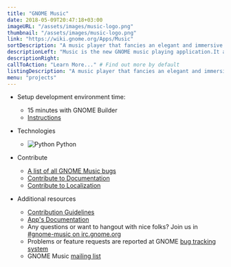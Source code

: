 ```yaml
---
title: "GNOME Music"
date: 2018-05-09T20:47:18+03:00
imageURL: "/assets/images/music-logo.png"
thumbnail: "/assets/images/music-logo.png"
link: "https://wiki.gnome.org/Apps/Music"
sortDescription: "A music player that fancies an elegant and immersive browsing experience, written in Python."
descriptionLeft: "Music is the new GNOME music playing application.It aims to combine an elegant and immersive browsing experience with simple and straightforward controls."
descriptionRight:
callToAction: "Learn More..." # Find out more by default
listingDescription: "A music player that fancies an elegant and immersive browsing experience, written in Python." # The description of the project for the project listing, if no description is provided the content of the sortDescription will be used
menu: "projects"
---
```


- Setup development environment time:

  - 15 minutes with GNOME Builder
  - [Instructions](https://wiki.gnome.org/Newcomers/BuildProject)

* Technologies
  - ![Python](/assets/images/python-logo.png) Python

* Contribute

  - [A list of all GNOME Music bugs](https://gitlab.gnome.org/GNOME/gnome-music/issues?label_name%5B%5D=4.+Newcomers)
  - [Contribute to Documentation](https://wiki.gnome.org/DocumentationProject/Tasks/ApplicationHelp)
  - [Contribute to Localization](https://l10n.gnome.org/module/gnome-music/)

* Additional resources
  - [Contribution Guidelines](https://gitlab.gnome.org/GNOME/gnome-todo/blob/master/doc/CONTRIBUTING.md)
  - [App's  Documentation](https://help.gnome.org/users/gnome-music/stable/)
  - Any questions or want to hangout with nice folks? Join us in [#gnome-music on irc.gnome.org](irc://irc.gnome.org/%23polari)
  - Problems or feature requests are reported at GNOME [bug tracking system](https://gitlab.gnome.org/GNOME/polari/issues)
  - GNOME Music [mailing list](https://mail.gnome.org/mailman/listinfo/gnome-multimedia)
